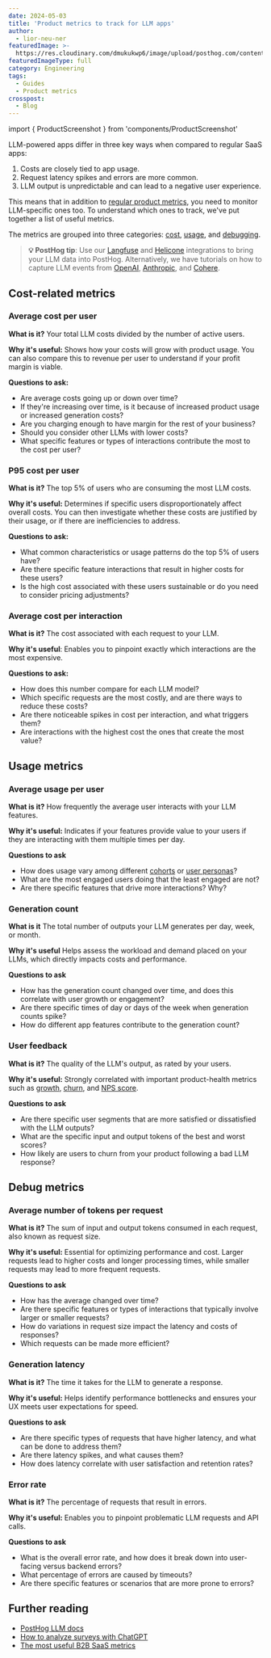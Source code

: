 ```yaml
---
date: 2024-05-03
title: 'Product metrics to track for LLM apps'
author:
  - lior-neu-ner
featuredImage: >-
  https://res.cloudinary.com/dmukukwp6/image/upload/posthog.com/contents/images/blog/posthog-marketing/marketing-hog.jpg
featuredImageType: full
category: Engineering
tags:
  - Guides
  - Product metrics
crosspost:
  - Blog
---
```


import { ProductScreenshot } from 'components/ProductScreenshot'

LLM-powered apps differ in three key ways when compared to regular SaaS apps:

1. Costs are closely tied to app usage. 
2. Request latency spikes and errors are more common.
3. LLM output is unpredictable and can lead to a negative user experience.

This means that in addition to [regular product metrics](/product-engineers/product-health-metrics), you need to monitor LLM-specific ones too. To understand which ones to track, we've put together a list of useful metrics.

The metrics are grouped into three categories: [cost](#cost-related-metrics), [usage](#usage-metrics), and [debugging](#debug-metrics).

> **💡 PostHog tip**: Use our [Langfuse](/docs/llm-analytics/langfuse-posthog) and [Helicone](/docs/llm-analytics/helicone-posthog) integrations to bring your LLM data into PostHog. Alternatively, we have tutorials on how to capture LLM events from [OpenAI](/tutorials/chatgpt-analytics), [Anthropic](/tutorials/anthropic-analytics), and [Cohere](/tutorials/cohere-analytics).

## Cost-related metrics

### Average cost per user

**What is it?** Your total LLM costs divided by the number of active users.

**Why it's useful:** Shows how your costs will grow with product usage. You can also compare this to revenue per user to understand if your profit margin is viable.

**Questions to ask:**
- Are average costs going up or down over time? 
- If they're increasing over time, is it because of increased product usage or increased generation costs?
- Are you charging enough to have margin for the rest of your business?
- Should you consider other LLMs with lower costs?
- What specific features or types of interactions contribute the most to the cost per user?

<ProductScreenshot
  imageLight="https://res.cloudinary.com/dmukukwp6/image/upload/v1714744519/posthog.com/contents/average-cost-light.png"
  imageDark="https://res.cloudinary.com/dmukukwp6/image/upload/v1714744520/posthog.com/contents/average-cost-dark.png"
  alt="Line chart showing average LLM cost per user over time"
/>

### P95 cost per user

**What is it?** The top 5% of users who are consuming the most LLM costs.

**Why it's useful:** Determines if specific users disproportionately affect overall costs. You can then investigate whether these costs are justified by their usage, or if there are inefficiencies to address.

**Questions to ask:**
- What common characteristics or usage patterns do the top 5% of users have?
- Are there specific feature interactions that result in higher costs for these users?
- Is the high cost associated with these users sustainable or do you need to consider pricing adjustments?

<ProductScreenshot
  imageLight="https://res.cloudinary.com/dmukukwp6/image/upload/v1714744211/posthog.com/contents/Screenshot_2024-05-03_at_2.49.39_PM.png"
  imageDark="https://res.cloudinary.com/dmukukwp6/image/upload/v1714744214/posthog.com/contents/Screenshot_2024-05-03_at_2.50.01_PM.png"
  alt="Table showing P95 of users who consume the most LLM costs"
/>

### Average cost per interaction

**What is it?** The cost associated with each request to your LLM.

**Why it's useful**: Enables you to pinpoint exactly which interactions are the most expensive.

**Questions to ask:**
- How does this number compare for each LLM model?
- Which specific requests are the most costly, and are there ways to reduce these costs?
- Are there noticeable spikes in cost per interaction, and what triggers them?
- Are interactions with the highest cost the ones that create the most value?

<ProductScreenshot
  imageLight="https://res.cloudinary.com/dmukukwp6/image/upload/v1715070402/posthog.com/contents/blog/cost-per-interaction-light.png"
  imageDark="https://res.cloudinary.com/dmukukwp6/image/upload/v1715070401/posthog.com/contents/blog/cost-per-interaction-dark.png"
  alt="Line chart showing average LLM cost per interaction over time"
/>

## Usage metrics

### Average usage per user

**What is it?** How frequently the average user interacts with your LLM features.

**Why it's useful:** Indicates if your features provide value to your users if they are interacting with them multiple times per day.

**Questions to ask**
- How does usage vary among different [cohorts](/docs/data/cohorts) or [user personas](/product-engineers/how-to-create-user-personas)?
- What are the most engaged users doing that the least engaged are not?
- Are there specific features that drive more interactions? Why?

<ProductScreenshot
  imageLight="https://res.cloudinary.com/dmukukwp6/image/upload/v1714743804/posthog.com/contents/llm-interaction-light.png"
  imageDark="https://res.cloudinary.com/dmukukwp6/image/upload/v1714743740/posthog.com/contents/llm-average-interaction-dark.png"
  alt="Line chart showing average cost pper LLM interaction over time"
/>

### Generation count

**What is it** The total number of outputs your LLM generates per day, week, or month.

**Why it's useful** Helps assess the workload and demand placed on your LLMs, which directly impacts costs and performance.

**Questions to ask**
- How has the generation count changed over time, and does this correlate with user growth or engagement?
- Are there specific times of day or days of the week when generation counts spike?
- How do different app features contribute to the generation count?

<ProductScreenshot
  imageLight="https://res.cloudinary.com/dmukukwp6/image/upload/v1715070752/posthog.com/contents/blog/generation-count-light.png"
  imageDark="https://res.cloudinary.com/dmukukwp6/image/upload/v1715070751/posthog.com/contents/blog/generation-count-dark.png"
  alt="Line chart showing total LLM generation and trace count over time"
/>

### User feedback

**What is it?** The quality of the LLM's output, as rated by your users.

**Why it's useful:** Strongly correlated with important product-health metrics such as [growth](/product-engineers/b2b-saas-product-metrics), [churn](/product-engineers/churn-rate-vs-retention-rate), and [NPS score](/product-engineers/nps-vs-csat-vs-ces).

**Questions to ask**
- Are there specific user segments that are more satisfied or dissatisfied with the LLM outputs?
- What are the specific input and output tokens of the best and worst scores?
- How likely are users to churn from your product following a bad LLM response?

<ProductScreenshot
  imageLight="https://res.cloudinary.com/dmukukwp6/image/upload/v1715070752/posthog.com/contents/blog/generation-count-light.png"
  imageDark="https://res.cloudinary.com/dmukukwp6/image/upload/v1715070931/posthog.com/contents/blog/user-feedback-dark.png"
  alt="Line chart showing total LLM generation and trace count over time"
/>

## Debug metrics

### Average number of tokens per request

**What is it?** The sum of input and output tokens consumed in each request, also known as request size.

**Why it's useful:** Essential for optimizing performance and cost. Larger requests lead to higher costs and longer processing times, while smaller requests may lead to more frequent requests.

**Questions to ask**
- How has the average changed over time?
- Are there specific features or types of interactions that typically involve larger or smaller requests?
- How do variations in request size impact the latency and costs of responses?
- Which requests can be made more efficient?

<ProductScreenshot
  imageLight="https://res.cloudinary.com/dmukukwp6/image/upload/v1715072339/posthog.com/contents/blog/total-tokens-light.png"
  imageDark="https://res.cloudinary.com/dmukukwp6/image/upload/v1715072338/posthog.com/contents/blog/total-tokens-dark.png"
  alt="Line chart showing average number of tokens per LLM generation"
/>

### Generation latency

**What is it?** The time it takes for the LLM to generate a response.

**Why it's useful:** Helps identify performance bottlenecks and ensures your UX meets user expectations for speed.

**Questions to ask**

- Are there specific types of requests that have higher latency, and what can be done to address them?
- Are there latency spikes, and what causes them?
- How does latency correlate with user satisfaction and retention rates?

<ProductScreenshot
  imageLight="https://res.cloudinary.com/dmukukwp6/image/upload/v1715072494/posthog.com/contents/blog/latency-light.png"
  imageDark="https://res.cloudinary.com/dmukukwp6/image/upload/v1715072493/posthog.com/contents/blog/latency-dark.png"
  alt="Line chart showing generation latency per LLM request"
/>

### Error rate

**What is it?** The percentage of requests that result in errors.

**Why it's useful:** Enables you to pinpoint problematic LLM requests and API calls.

**Questions to ask**
- What is the overall error rate, and how does it break down into user-facing versus backend errors?
- What percentage of errors are caused by timeouts?
- Are there specific features or scenarios that are more prone to errors?

 <ProductScreenshot
  imageLight="https://res.cloudinary.com/dmukukwp6/image/upload/v1715073420/posthog.com/contents/blog/Screenshot_2024-05-07_at_10.16.49_AM.png"
  imageDark="https://res.cloudinary.com/dmukukwp6/image/upload/v1715073421/posthog.com/contents/blog/Screenshot_2024-05-07_at_10.16.37_AM.png"
  alt="Line chart showing total number of LLM errors"
/> 

## Further reading

- [PostHog LLM docs](docs/product-analytics/llms) 
- [How to analyze surveys with ChatGPT](/tutorials/analyze-surveys-with-chatgpt)
- [The most useful B2B SaaS metrics](/blog/b2b-saas-product-metrics)